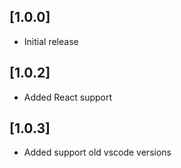 ## [1.0.0]

- Initial release

## [1.0.2]

- Added React support

## [1.0.3]

- Added support old vscode versions